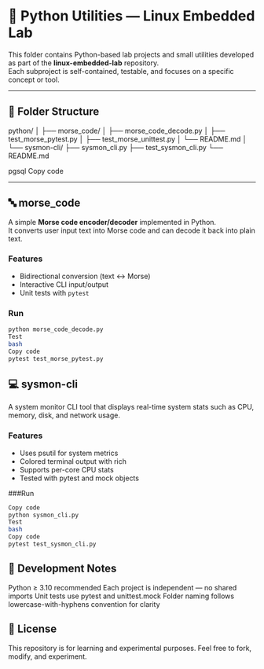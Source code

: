# 🐍 Python Utilities — Linux Embedded Lab

This folder contains Python-based lab projects and small utilities developed as part of the **linux-embedded-lab** repository.  
Each subproject is self-contained, testable, and focuses on a specific concept or tool.

---

## 📁 Folder Structure

python/
│
├── morse_code/
│ ├── morse_code_decode.py
│ ├── test_morse_pytest.py
│ ├── test_morse_unittest.py
│ └── README.md
│
└── sysmon-cli/
├── sysmon_cli.py
├── test_sysmon_cli.py
└── README.md

pgsql
Copy code

---

## 🔤 morse_code

A simple **Morse code encoder/decoder** implemented in Python.  
It converts user input text into Morse code and can decode it back into plain text.

### Features
- Bidirectional conversion (text ↔ Morse)
- Interactive CLI input/output
- Unit tests with `pytest`

### Run
```bash
python morse_code_decode.py
Test
bash
Copy code
pytest test_morse_pytest.py
```

## 💻 sysmon-cli
A system monitor CLI tool that displays real-time system stats such as CPU, memory, disk, and network usage.

### Features
- Uses psutil for system metrics
- Colored terminal output with rich
- Supports per-core CPU stats
- Tested with pytest and mock objects

###Run
```bash
Copy code
python sysmon_cli.py
Test
bash
Copy code
pytest test_sysmon_cli.py
```

## 🧩 Development Notes
Python ≥ 3.10 recommended
Each project is independent — no shared imports
Unit tests use pytest and unittest.mock
Folder naming follows lowercase-with-hyphens convention for clarity

## 📜 License
This repository is for learning and experimental purposes.
Feel free to fork, modify, and experiment.